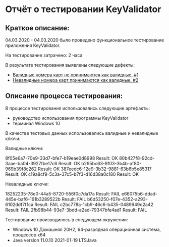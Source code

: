# Отчёт о тестировании KeyValidator
## Краткое описание:

04.03.2020 - 04.03.2020 было проведено функциональное тестирование приложения KeyValidator.

На тестирование затрачено: 2 часа

В результате тестирования выявлены следующие дефекты:

- [Валидные номера карт не принимаются как валидные. #1](https://github.com/IgorEgor1964/Java-Home-Work-1.1.1/issues/1)
- [Невалидные номера карт принимаются как валидные. #2](https://github.com/IgorEgor1964/Java-Home-Work-1.1.1/issues/2)

## Описание процесса тестирования:

В процессе тестирования использовались следующие артефакты:

* руководство использования программы KeyValidator
* терминал Windows 10

В качестве тестовых данных использовались валидные и невалидные ключи:

Валидные ключи:

8f05e6a7-70e9-33d7-bfe7-b19eae0d8998  Result: OK
80b427f8-92cd-3aae-ba04-3927fbe17c6   Result: OK
b295bc63-9f03-3b4b-af80-969b39f8c262  Result: OK
387eedc6-12e9-3b32-9881-63b6b5e85317  Result: OK
c19a8cf9-5c3a-37c5-b7f3-d16d38a0c180  Result: OK

Невалидные ключи:

18252235-78e0-44a5-8720-556f0c7da17a  Result: FAIL
e66075b6-ddad-445e-baf6-161b3289522b  Result: FAIL
b6d53250-f07e-4352-a293-6102ddf7f1ca  Result: FAIL
c2bc778a-1cb9-46c6-b435-0489649d2a42  Result: FAIL
2fb98b44-93e7-3bdd-a2ad-79347bfe4ad1  Result: FAIL

Тестирование производилось в следующем окружении:

* Windows 10 Домашняя 20H2, 64-разрядная операционная система, процессор x64
* Java version 11.0.10 2021-01-19 LTSJava
